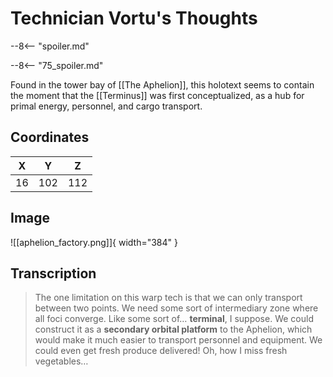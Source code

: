 # Technician Vortu's Thoughts

--8<-- "spoiler.md"

--8<-- "75_spoiler.md"

Found in the tower bay of [[The Aphelion]], this holotext seems to contain the moment that the [[Terminus]] was first conceptualized, as a hub for primal energy, personnel, and cargo transport.

## Coordinates
| **X** | **Y** | **Z** |
| :---: | :---: | :---: |
|  16   |  102  |  112  |

## Image

![[aphelion_factory.png]]{ width="384" }

## Transcription
> The one limitation on this warp tech is that we can only transport between two points. We need some sort of intermediary zone where all foci converge. Like some sort of… **terminal**, I suppose. We could construct it as a **secondary orbital platform** to the Aphelion, which would make it much easier to transport personnel and equipment. We could even get fresh produce delivered! Oh, how I miss fresh vegetables…
